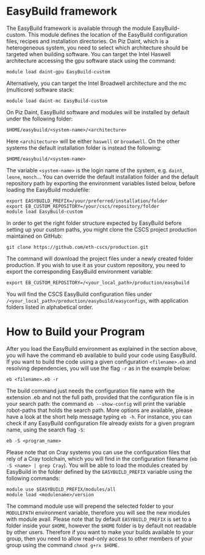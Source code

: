 # EasyBuild framework

The EasyBuild framework is available through the module EasyBuild-custom. This module defines the location of the EasyBuild configuration files, recipes and installation directories. On Piz Daint, which is a heterogeneous system, you need to select which architecture should be targeted when building software. You can target the Intel Haswell architecture accessing the gpu software stack using the command:

```
module load daint-gpu EasyBuild-custom
```

Alternatively, you can target the Intel Broadwell architecture and the mc (multicore) software stack:

```
module load daint-mc EasyBuild-custom
```

On Piz Daint, EasyBuild software and modules will be installed by default under the following folder:

```
$HOME/easybuild/<system-name>/<architecture>
```

Here `<architecture>` will be either `haswell` or `broadwell`. On the other systems the default installation folder is instead the following:

```
$HOME/easybuild/<system-name>
```

The variable `<system-name>` is the login name of the system, e.g. `daint`, `leone`, `monch`... You can override the default installation folder and the default repository path by exporting the environment variables listed below, before loading the EasyBuild modulefile:

```
export EASYBUILD_PREFIX=/your/preferred/installation/folder
export EB_CUSTOM_REPOSITORY=/your/cscs/repository/folder
module load EasyBuild-custom
```

In order to get the right folder structure expected by EasyBuild before setting up your custom paths, you might clone the CSCS project production maintained on GitHub:

```
git clone https://github.com/eth-cscs/production.git
```

The command will download the project files under a newly created folder production. If you wish to use it as your custom repository, you need to export the corresponding EasyBuild environment variable:

```
export EB_CUSTOM_REPOSITORY=/<your_local_path>/production/easybuild
```

You will find the CSCS EasyBuild configuration files under `/<your_local_path>/production/easybuild/easyconfigs`, with application folders listed in alphabetical order.

# How to Build your Program

After you load the EasyBuild environment as explained in the section above, you will have the command eb available to build your code using EasyBuild. If you want to build the code using a given configuration `<filename>.eb` and resolving dependencies, you will use the flag `-r` as in the example below:

```
eb <filename>.eb -r
```

The build command just needs the configuration file name with the extension .eb and not the full path, provided that the configuration file is in your search path: the command `eb --show-config` will print the variable robot-paths that holds the search path. More options are available, please have a look at the short help message typing `eb -h`. For instance, you can check if any EasyBuild configuration file already exists for a given program name, using the search flag `-S`:

```
eb -S <program_name>
```

Please note that on Cray systems you can use the configuration files that rely of a Cray toolchain, which you will find in the configuration filename (`eb -S <name> | grep Cray`). You will be able to load the modules created by EasyBuild in the folder defined by the `EASYBUILD_PREFIX` variable using the following commands:

```
module use $EASYBUILD_PREFIX/modules/all
module load <modulename>/version
```

The command module use will prepend the selected folder to your `MODULEPATH` environment variable, therefore you will see the new modules with module avail.
Please note that by default `EASYBUILD_PREFIX` is set to a folder inside your `$HOME`, however the `$HOME` folder is by default not readable by other users.
Therefore if you want to make your builds available to your group, then you need to allow read-only access to other members of your group using the command `chmod g+rx $HOME`.

